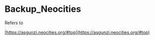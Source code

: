 # Backup\_Neocities





Refers to 

[https://asgunzi.neocities.org/#top](https://asgunzi.neocities.org/#top)

